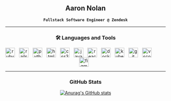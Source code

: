 <div align="center">
  <h2>Aaron Nolan</h2>

  **`Fullstack Software Engineer @ Zendesk`**

  ---

  ### 🛠 Languages and Tools

  <img align="left" title="ruby" alt="ruby" width="30" style="padding-right:10px;" src="https://cdn.jsdelivr.net/gh/devicons/devicon/icons/ruby/ruby-plain.svg" />
  <img align="left" title="rails" alt="rails" width="30" style="padding-right:10px;" src="https://cdn.jsdelivr.net/gh/devicons/devicon/icons/rails/rails-plain.svg" />
  <img align="left" title="python" alt="python" width="30" style="padding-right:10px;" src="https://cdn.jsdelivr.net/gh/devicons/devicon/icons/python/python-plain.svg" />
  <img align="left" title="html5" alt="html5" width="30" style="padding-right:10px;" src="https://cdn.jsdelivr.net/gh/devicons/devicon/icons/html5/html5-plain.svg" />
  <img align="left" title="css3" alt="css3" width="30" style="padding-right:10px;" src="https://cdn.jsdelivr.net/gh/devicons/devicon/icons/css3/css3-plain.svg" />
  <img align="left" title="javascript" alt="javascript" width="30" style="padding-right:10px;" src="https://cdn.jsdelivr.net/gh/devicons/devicon/icons/javascript/javascript-plain.svg" />
  <img align="left" title="react" alt="react" width="30" style="padding-right:10px;" src="https://cdn.jsdelivr.net/gh/devicons/devicon/icons/react/react-original.svg" />
  <img align="left" title="docker" alt="docker" width="30" style="padding-right:10px;" src="https://cdn.jsdelivr.net/gh/devicons/devicon/icons/docker/docker-plain.svg" />
  <img align="left" title="kubernetes" alt="kubernetes" width="30" style="padding-right:10px;" src="https://cdn.jsdelivr.net/gh/devicons/devicon/icons/kubernetes/kubernetes-plain.svg" />
  <img align="left" title="git" alt="git" width="30" style="padding-right:10px;" src="https://cdn.jsdelivr.net/gh/devicons/devicon/icons/git/git-original.svg" />
  <img align="left" title="vscode" alt="vscode" width="30" style="padding-right:10px;" src="https://cdn.jsdelivr.net/gh/devicons/devicon/icons/vscode/vscode-original.svg" />
  <img title="figma" alt="figma" width="30" style="padding-right:10px;" src="https://cdn.jsdelivr.net/gh/devicons/devicon/icons/figma/figma-original.svg" />

  ---

  ### GitHub Stats

  [![Anurag's GitHub stats](https://github-readme-stats.vercel.app/api?username=a-nolan&count_private=true&show_icons=true&theme=solarized-dark)](https://github.com/anuraghazra/github-readme-stats)
</div>
